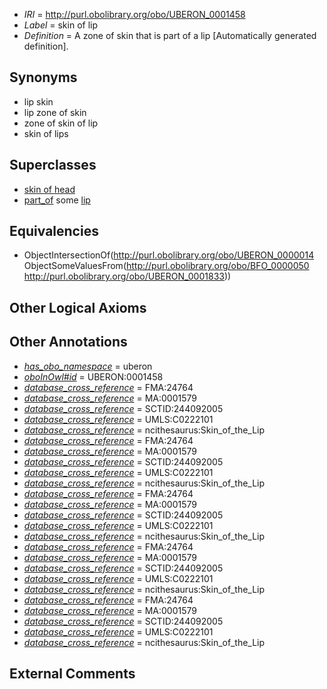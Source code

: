  * *IRI* = http://purl.obolibrary.org/obo/UBERON_0001458
 * *Label* = skin of lip
 * *Definition* = A zone of skin that is part of a lip [Automatically generated definition].

## Synonyms

 * lip skin
 * lip zone of skin
 * zone of skin of lip
 * skin of lips

## Superclasses

 * [skin of head](../../UBERON/84/UBERON_0001084.md)
 * [part_of](../../BFO/50/BFO_0000050.md) some [lip](../../UBERON/33/UBERON_0001833.md)

## Equivalencies

 * ObjectIntersectionOf(<http://purl.obolibrary.org/obo/UBERON_0000014> ObjectSomeValuesFrom(<http://purl.obolibrary.org/obo/BFO_0000050> <http://purl.obolibrary.org/obo/UBERON_0001833>))

## Other Logical Axioms


## Other Annotations

 * *[has_obo_namespace](../../ce/oboInOwl#hasOBONamespace.md)* = uberon
 * *[oboInOwl#id](../../id/oboInOwl#id.md)* = UBERON:0001458
 * *[database_cross_reference](../../ef/oboInOwl#hasDbXref.md)* = FMA:24764
 * *[database_cross_reference](../../ef/oboInOwl#hasDbXref.md)* = MA:0001579
 * *[database_cross_reference](../../ef/oboInOwl#hasDbXref.md)* = SCTID:244092005
 * *[database_cross_reference](../../ef/oboInOwl#hasDbXref.md)* = UMLS:C0222101
 * *[database_cross_reference](../../ef/oboInOwl#hasDbXref.md)* = ncithesaurus:Skin_of_the_Lip
 * *[database_cross_reference](../../ef/oboInOwl#hasDbXref.md)* = FMA:24764
 * *[database_cross_reference](../../ef/oboInOwl#hasDbXref.md)* = MA:0001579
 * *[database_cross_reference](../../ef/oboInOwl#hasDbXref.md)* = SCTID:244092005
 * *[database_cross_reference](../../ef/oboInOwl#hasDbXref.md)* = UMLS:C0222101
 * *[database_cross_reference](../../ef/oboInOwl#hasDbXref.md)* = ncithesaurus:Skin_of_the_Lip
 * *[database_cross_reference](../../ef/oboInOwl#hasDbXref.md)* = FMA:24764
 * *[database_cross_reference](../../ef/oboInOwl#hasDbXref.md)* = MA:0001579
 * *[database_cross_reference](../../ef/oboInOwl#hasDbXref.md)* = SCTID:244092005
 * *[database_cross_reference](../../ef/oboInOwl#hasDbXref.md)* = UMLS:C0222101
 * *[database_cross_reference](../../ef/oboInOwl#hasDbXref.md)* = ncithesaurus:Skin_of_the_Lip
 * *[database_cross_reference](../../ef/oboInOwl#hasDbXref.md)* = FMA:24764
 * *[database_cross_reference](../../ef/oboInOwl#hasDbXref.md)* = MA:0001579
 * *[database_cross_reference](../../ef/oboInOwl#hasDbXref.md)* = SCTID:244092005
 * *[database_cross_reference](../../ef/oboInOwl#hasDbXref.md)* = UMLS:C0222101
 * *[database_cross_reference](../../ef/oboInOwl#hasDbXref.md)* = ncithesaurus:Skin_of_the_Lip
 * *[database_cross_reference](../../ef/oboInOwl#hasDbXref.md)* = FMA:24764
 * *[database_cross_reference](../../ef/oboInOwl#hasDbXref.md)* = MA:0001579
 * *[database_cross_reference](../../ef/oboInOwl#hasDbXref.md)* = SCTID:244092005
 * *[database_cross_reference](../../ef/oboInOwl#hasDbXref.md)* = UMLS:C0222101
 * *[database_cross_reference](../../ef/oboInOwl#hasDbXref.md)* = ncithesaurus:Skin_of_the_Lip

## External Comments

